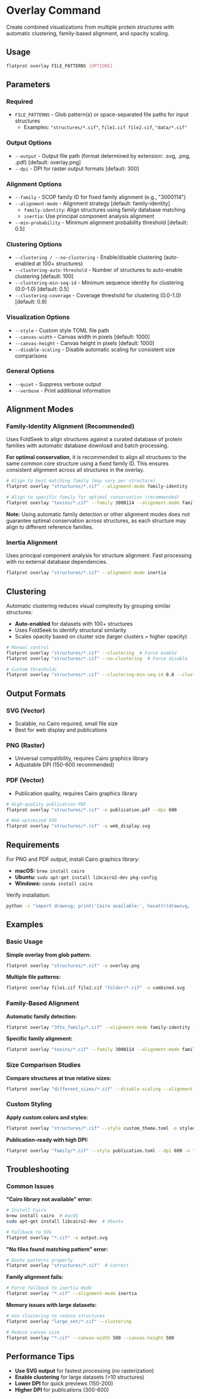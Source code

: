 # Overlay Command

Create combined visualizations from multiple protein structures with automatic clustering, family-based alignment, and opacity scaling.

## Usage

```bash
flatprot overlay FILE_PATTERNS [OPTIONS]
```

## Parameters

### Required
- `FILE_PATTERNS` - Glob pattern(s) or space-separated file paths for input structures
  - Examples: `"structures/*.cif"`, `file1.cif file2.cif`, `"data/*.cif"`

### Output Options
- `--output` - Output file path (format determined by extension: .svg, .png, .pdf) [default: overlay.png]
- `--dpi` - DPI for raster output formats [default: 300]

### Alignment Options
- `--family` - SCOP family ID for fixed family alignment (e.g., "3000114")
- `--alignment-mode` - Alignment strategy [default: family-identity]
  - `family-identity`: Align structures using family database matching
  - `inertia`: Use principal component analysis alignment
- `--min-probability` - Minimum alignment probability threshold [default: 0.5]

### Clustering Options
- `--clustering / --no-clustering` - Enable/disable clustering (auto-enabled at 100+ structures)
- `--clustering-auto-threshold` - Number of structures to auto-enable clustering [default: 100]
- `--clustering-min-seq-id` - Minimum sequence identity for clustering (0.0-1.0) [default: 0.5]
- `--clustering-coverage` - Coverage threshold for clustering (0.0-1.0) [default: 0.9]

### Visualization Options
- `--style` - Custom style TOML file path
- `--canvas-width` - Canvas width in pixels [default: 1000]
- `--canvas-height` - Canvas height in pixels [default: 1000]
- `--disable-scaling` - Disable automatic scaling for consistent size comparisons

### General Options
- `--quiet` - Suppress verbose output
- `--verbose` - Print additional information

## Alignment Modes

### Family-Identity Alignment (Recommended)
Uses FoldSeek to align structures against a curated database of protein families with automatic database download and batch processing.

**For optimal conservation**, it is recommended to align all structures to the same common core structure using a fixed family ID. This ensures consistent alignment across all structures in the overlay.

```bash
# Align to best matching family (may vary per structure)
flatprot overlay "structures/*.cif" --alignment-mode family-identity

# Align to specific family for optimal conservation (recommended)
flatprot overlay "toxins/*.cif" --family 3000114 --alignment-mode family-identity
```

**Note:** Using automatic family detection or other alignment modes does not guarantee optimal conservation across structures, as each structure may align to different reference families.

### Inertia Alignment
Uses principal component analysis for structure alignment. Fast processing with no external database dependencies.

```bash
flatprot overlay "structures/*.cif" --alignment-mode inertia
```

## Clustering

Automatic clustering reduces visual complexity by grouping similar structures:

- **Auto-enabled** for datasets with 100+ structures
- Uses FoldSeek to identify structural similarity
- Scales opacity based on cluster size (larger clusters = higher opacity)

```bash
# Manual control
flatprot overlay "structures/*.cif" --clustering  # Force enable
flatprot overlay "structures/*.cif" --no-clustering  # Force disable

# Custom thresholds
flatprot overlay "structures/*.cif" --clustering-min-seq-id 0.8 --clustering-coverage 0.95
```

## Output Formats

### SVG (Vector)
- Scalable, no Cairo required, small file size
- Best for web display and publications

### PNG (Raster)
- Universal compatibility, requires Cairo graphics library
- Adjustable DPI (150-600 recommended)

### PDF (Vector)
- Publication quality, requires Cairo graphics library

```bash
# High-quality publication PDF
flatprot overlay "structures/*.cif" -o publication.pdf --dpi 600

# Web-optimized SVG
flatprot overlay "structures/*.cif" -o web_display.svg
```

## Requirements

For PNG and PDF output, install Cairo graphics library:

- **macOS:** `brew install cairo`
- **Ubuntu:** `sudo apt-get install libcairo2-dev pkg-config`
- **Windows:** `conda install cairo`

Verify installation:
```bash
python -c "import drawsvg; print('Cairo available:', hasattr(drawsvg, '_cairo_available') and drawsvg._cairo_available)"
```

## Examples

### Basic Usage

**Simple overlay from glob pattern:**
```bash
flatprot overlay "structures/*.cif" -o overlay.png
```

**Multiple file patterns:**
```bash
flatprot overlay file1.cif file2.cif "folder/*.cif" -o combined.svg
```

### Family-Based Alignment

**Automatic family detection:**
```bash
flatprot overlay "3ftx_family/*.cif" --alignment-mode family-identity -o family_aligned.png
```

**Specific family alignment:**
```bash
flatprot overlay "toxins/*.cif" --family 3000114 --alignment-mode family-identity -o toxin_family.pdf
```

### Size Comparison Studies

**Compare structures at true relative sizes:**
```bash
flatprot overlay "different_sizes/*.cif" --disable-scaling --alignment-mode family-identity -o size_comparison.png
```

### Custom Styling

**Apply custom colors and styles:**
```bash
flatprot overlay "structures/*.cif" --style custom_theme.toml -o styled_overlay.png
```

**Publication-ready with high DPI:**
```bash
flatprot overlay "family/*.cif" --style publication.toml --dpi 600 -o figure.pdf
```

## Troubleshooting

### Common Issues

**"Cairo library not available" error:**
```bash
# Install Cairo
brew install cairo  # macOS
sudo apt-get install libcairo2-dev  # Ubuntu

# Fallback to SVG
flatprot overlay "*.cif" -o output.svg
```

**"No files found matching pattern" error:**
```bash
# Quote patterns properly
flatprot overlay "structures/*.cif"  # Correct
```

**Family alignment fails:**
```bash
# Force fallback to inertia mode
flatprot overlay "*.cif" --alignment-mode inertia
```

**Memory issues with large datasets:**
```bash
# Use clustering to reduce structures
flatprot overlay "large_set/*.cif" --clustering

# Reduce canvas size
flatprot overlay "*.cif" --canvas-width 500 --canvas-height 500
```

## Performance Tips

- **Use SVG output** for fastest processing (no rasterization)
- **Enable clustering** for large datasets (>10 structures)
- **Lower DPI** for quick previews (150-200)
- **Higher DPI** for publications (300-600)

